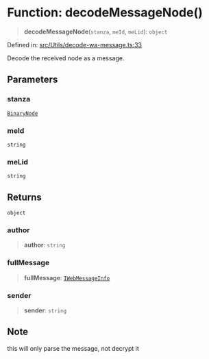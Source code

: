 # Function: decodeMessageNode()

> **decodeMessageNode**(`stanza`, `meId`, `meLid`): `object`

Defined in: [src/Utils/decode-wa-message.ts:33](https://github.com/Fokusdotid/Baileys/blob/039f28db78950e3bac7c407f144ea390dcdf207d/src/Utils/decode-wa-message.ts#L33)

Decode the received node as a message.

## Parameters

### stanza

[`BinaryNode`](../type-aliases/BinaryNode.md)

### meId

`string`

### meLid

`string`

## Returns

`object`

### author

> **author**: `string`

### fullMessage

> **fullMessage**: [`IWebMessageInfo`](../namespaces/proto/interfaces/IWebMessageInfo.md)

### sender

> **sender**: `string`

## Note

this will only parse the message, not decrypt it
